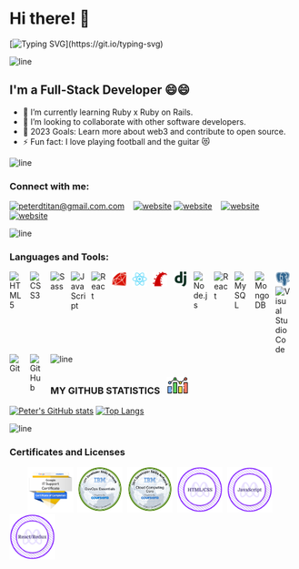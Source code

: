 # Hi there! 👋 

[![Typing SVG](https://readme-typing-svg.herokuapp.com?font=Architects+Daughter&size=30&color=7AF79A&lines=Peter+Okorafor+here...;I'm+a+full+stack+developer;Nice+to+have+you+here;)](https://git.io/typing-svg)

![line](./img/line.gif)

## I'm a Full-Stack Developer 😄😄

- 🌱 I’m currently learning Ruby x Ruby on Rails.
- 👯 I’m looking to collaborate with other software developers.
- 🥅 2023 Goals: Learn more about web3 and contribute to open source.
- ⚡ Fun fact: I love playing football and the guitar 😻 

![line](./img/line.gif)

### Connect with me:
[![peterdtitan@gmail.com.com](./img/gmail.svg)](mailto:peterdtitan@gmail.com)
&nbsp;&nbsp;
[![website](./img/twitter-light.svg)](https://twitter.com/PeterDeTitan#gh-light-mode-only)
[![website](./img/twitter-dark.svg)](https://twitter.com/PeterDeTitan#gh-dark-mode-only)
&nbsp;&nbsp;
[![website](./img/linkedin-light.svg)](https://linkedin.com/in/peterokorafor#gh-light-mode-only)
[![website](./img/linkedin-dark.svg)](https://linkedin.com/in/peterokorafor#gh-dark-mode-only)

![line](./img/line.gif)

### Languages and Tools:

[<img align="left" alt="HTML5" width="26px" src="https://cdn.jsdelivr.net/gh/devicons/devicon/icons/html5/html5-original.svg" style="padding-right:10px;" />](https://www.w3schools.com/html/)
[<img align="left" alt="CSS3" width="26px" src="https://cdn.jsdelivr.net/gh/devicons/devicon/icons/css3/css3-original.svg" style="padding-right:10px;" />](https://www.w3schools.com/css/)
[<img align="left" alt="Sass" width="26px" src="https://cdn.jsdelivr.net/gh/devicons/devicon/icons/sass/sass-original.svg" style="padding-right:10px;" />](https://sass-lang.com/)
[<img align="left" alt="JavaScript" width="26px" src="https://cdn.jsdelivr.net/gh/devicons/devicon/icons/javascript/javascript-original.svg" style="padding-right:10px;" />](https://www.javascript.com/)
[<img align="left" alt="React" width="26px" src="https://cdn.jsdelivr.net/gh/devicons/devicon/icons/python/python-original.svg" style="padding-right:10px;" />](https://python.org/)
[<img align="left" alt="React" width="26px" src="https://github.com/devicons/devicon/blob/v2.15.1/icons/ruby/ruby-plain.svg" style="padding-right:10px;" />](https://ruby-lang.org/)
[<img align="left" alt="React" width="26px" src="https://github.com/devicons/devicon/blob/v2.15.1/icons/react/react-original.svg" style="padding-right:10px;" />](https://reactjs.org/)
[<img align="left" alt="React" width="26px" src="https://github.com/devicons/devicon/blob/v2.15.1/icons/rails/rails-plain.svg" style="padding-right:10px;" />](https://gorails.com/)
[<img align="left" alt="React" width="26px" src="https://github.com/devicons/devicon/blob/v2.15.1/icons/django/django-plain.svg" style="padding-right:10px;" />](https://www.djangoproject.com/)
[<img align="left" alt="Node.js" width="26px" src="https://cdn.jsdelivr.net/gh/devicons/devicon/icons/nodejs/nodejs-original.svg" style="padding-right:10px;" />](https://nodejs.org/)
[<img align="left" alt="React" width="26px" src="https://cdn.jsdelivr.net/gh/devicons/devicon/icons/postgresql/postgresql-plain.svg" style="padding-right:10px;" />](https://www.postgresql.org/)
[<img align="left" alt="MySQL" width="26px" src="https://cdn.jsdelivr.net/gh/devicons/devicon/icons/mysql/mysql-original.svg" style="padding-right:10px;" />](https://mysql.com)
[<img align="left" alt="MongoDB" width="26px" src="https://cdn.jsdelivr.net/gh/devicons/devicon/icons/mongodb/mongodb-original.svg" style="padding-right:10px;" />](https://www.mongodb.com/)
[<img align="left" alt="Git" width="26px" src="https://github.com/devicons/devicon/blob/v2.15.1/icons/postgresql/postgresql-plain.svg" style="padding-right:10px;" />](https://docker.com)
[<img align="left" alt="Visual Studio Code" width="26px" src="https://cdn.jsdelivr.net/gh/devicons/devicon/icons/vscode/vscode-original.svg" style="padding-right:10px;" />](https://code.visualstudio.com/)
[<img align="left" alt="Git" width="26px" src="https://cdn.jsdelivr.net/gh/devicons/devicon/icons/git/git-original.svg" style="padding-right:10px;" />](https://git.com)
[<img align="left" alt="GitHub" width="26px" src="https://user-images.githubusercontent.com/3369400/139447912-e0f43f33-6d9f-45f8-be46-2df5bbc91289.png" style="padding-right:10px;" />](https://github.com)



<br />
<br />

![line](./img/line.gif)

### MY GITHUB STATISTICS &nbsp; <img src="./img/statistics.png" height="30" align="justify"/>

[![Peter's GitHub stats](https://github-readme-stats.vercel.app/api?username=peterdtitan&count_private=true&hide_title=true&show_icons=true&hide_border=true&theme=nightowl&bg_color=161B22)](https://github.com/anuraghazra/github-readme-stats)
[![Top Langs](https://github-readme-stats.vercel.app/api/top-langs/?username=peterdtitan&card_width=250&langs_count=6&hide_border=true&layout=compact&theme=nightowl&bg_color=161B22)](https://github.com/anuraghazra/github-readme-stats)

![line](./img/line.gif)

### Certificates and Licenses

<p align="left">

&nbsp; &nbsp; &nbsp; &nbsp; 
<a href="https://www.credly.com/badges/384ae612-9884-451b-b6a5-40c426fb58a1/public_url" target="blank"><img src="./img/google-it-support-certificate.png" width="80"></a>&nbsp;&nbsp;<a href="https://www.credly.com/badges/8789a6f7-31c4-4b3f-811f-11c98faca876/public_url" target="blank"><img src="./img/devops-essentials.png" width="80"></a>&nbsp;&nbsp;<a href="https://www.credly.com/badges/2c45661e-2cdc-4e1d-aad2-238607c2fd9f/public_url" target="blank"><img src="./img/cloud-computing.png" width="80"></a>&nbsp;&nbsp;<a href="https://www.credential.net/eb95bf12-53e8-4d9e-8413-bb423be966db#gs.yfg7hp" target="blank"><img src="./img/html-css-badge.png" width="80"></a>&nbsp;&nbsp;<a href="https://www.credential.net/fa76271b-1e4b-4bc2-ae47-43828c52a843#gs.yfg8lc" target="blank"><img src="./img/js-badge.png" width="80"></a>&nbsp;&nbsp;<a href="https://www.credential.net/e9020b6a-0c15-4150-804a-3ef748299966#gs.yfg9ow" target="blank"><img src="./img/react-badge.png" width="80"></a>&nbsp;&nbsp;

</p>


[twitter]: https://twitter.com/PeterDeTitan
[linkedin]: https://linkedin.com/in/peterokorafor

